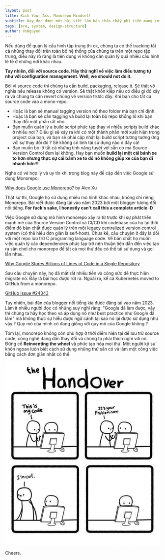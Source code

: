 ```yaml
---
layout: post
title: Kick Your Ass, Monorepo Mindset!
subtitle: Nay đọc được một bài viết làm bản thân thấy phí tiền mạng internet vì ước gì nay mình không đi làm để được đọc nó. Thực sự thì việc viết và show-off một cái gì đấy luôn luôn dễ hơn nhiều việc đem đến một kiến thức chính xác đến tất cả mọi người.  
tags: [sre, system, design-structure]
author: VuNguyen
---
```


Nếu dùng để quản lý cấu hình tâp trung thì ok, chúng ta có thể tracking tất cả những thay đổi trên toàn bộ hệ thống của chúng ta trên một repo tập trung, điều này rõ ràng là tiện dụng vì không cần quản lý quá nhiều cấu hình lẻ tẻ ở những nơi khác nhau.

**Tuy nhiên, đối với source code. Hãy thử nghĩ về việc làm điều tương tự như với configuation management. Well, we should not do it.**

Bởi vì source code thì chúng ta cần build, packaging, release it. Sẽ thật vô nghĩa nếu release không có version. Sẽ thật khốn kiếp nếu có điều gì đó xảy ra và chúng ta cần revert chúng về version trước đấy. Khi bạn cho tất cả source code vào a mono-repo.

- Hoặc là bạn sẽ manual tagging version nó theo folder mà bạn chỉ định.
- Hoặc là bạn sẽ cần tagging và build lại toàn bộ repo khổng lồ khi bạn thay đổi một phần rất nhỏ.
- Bạn muốn quản lý a build script phức tạp thay vì nhiều scripts build khác ở nhiều nơi ? Điều gì sẽ xảy ra khi có một thành phần mới xuất hiện trong project của bạn, và bạn sẽ phải cập nhật lại build script tương tương ứng với sự thay đổi đó ? Sẽ không có tính tái sử dụng nào ở đây cả!
- Bạn muốn bỏ lỡ tất cả những tính năng tuyệt vời sẵn có mà Source Version Control đem lại không. Hay bạn muốn **build lại một cái bánh xe to hơn nhưng thực sự cái bánh xe to đó nó không giúp xe của bạn đi nhanh hơn**!!!!

Nghe có vẻ hợp lý và uy tín khi trong blog này đề cập đến việc Google sử dụng Monorepo:

[Why does Google use Monorepo?](https://blog.bytebytego.com/p/ep62-why-does-google-use-monorepo "Why does Google use Monorepo?") by Alex Xu

Thật sự thì, Google họ sử dụng nhiều mô hình khác nhau, không chỉ riêng Monorepo. Bài viết được đăng tải vào năm 2023 bởi một blogger tương đối nổi tiếng. **For fuck's sake, I honestly can't call this a complete article :D**

Việc Google sử dụng mô hình monorepo xảy ra từ trước khi sự phát triển mạnh mẽ của Source Version Control và CI/CD khi codebase của họ tại thời điểm đó bản chất được quản lý trên một legacy centralized version control system (có thể hiểu đơn giản là self-host).
Chưa kể, câu chuyện ở đây là đối với một repo lưu trữ C programing language code. Về bản chất họ muốn việc quản lý các dependencies phức tạp trở nên thuận tiện dẫn đến việc tạo ra sân chơi cho monorepo để tất cả mọi thứ đều có thể tái sử dụng và gọi lẫn nhau.

[Why Google Stores Billions of Lines of Code in a Single Repository](https://cacm.acm.org/research/why-google-stores-billions-of-lines-of-code-in-a-single-repository/ "Why Google Stores Billions of Lines of Code in a Single Repository")

Sau câu chuyện này, họ đã mất rất nhiều tiền và công sức để thực hiện migrate nó. Đây là bài học được rút ra.
Ngoài ra, kể cả Kubernetes moved to GitHub from a monorepo.

[GitHub Issue #24343](https://github.com/kubernetes/kubernetes/issues/24343)

[](https://kccnceu2023.sched.com/event/1HycF/mission-accomplished-kubernetes-is-not-a-monorepo-now-our-work-begins-justin-santa-barbara-google-ciprian-hacman-microsoft)

Tuy nhiên, bài đăn của blogger nổi tiếng kia được đăng tải vào năm 2023. Làm ít nhiều người đọc có những suy nghĩ rằng: "Google đã làm được, vậy thì chúng ta hãy học theo và áp dụng nó như best practice như Google đã làm" mà không thực sự hiểu được ngữ cảnh tại sao nó lại được sử dụng như vậy ? Quy mô của mình có đang giống với quy mô của Google không ?

Tóm lại, monorepo không còn phù hợp ở thời điểm hiện tại để lưu trữ source code, công nghệ đang dần thay đổi và chúng ta phải thích nghi với nó. Đừng cố **Reinventing the wheel** và phức tạp hóa mọi thứ. Một người kỹ sư khôn ngoan luôn biết cách sử dụng những thứ sẵn có và làm một công việc bằng cách đơn giản nhất có thể.

![image.png](/assets/img/photo_2025-03-27_21-11-03.jpg)

Cheers.
